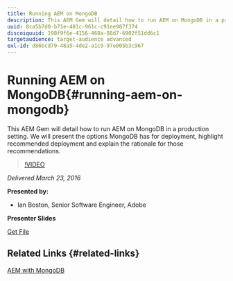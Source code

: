 ```yaml
---
title: Running AEM on MongoDB
description: This AEM Gem will detail how to run AEM on MongoDB in a production setting. We will present the options MongoDB has for deployment, highlight recommended deployment and explain the rationale for those recommendations.
uuid: 8ca5b7d0-b71e-481c-961c-c91ee987f374
discoiquuid: 198f9f6e-4156-468a-88d7-6902f51dd6c1
targetaudience: target-audience advanced
exl-id: d86bcd79-48a5-4de2-a1c9-97e005b3c967
---
```

# Running AEM on MongoDB{#running-aem-on-mongodb}

This AEM Gem will detail how to run AEM on MongoDB in a production setting. We will present the options MongoDB has for deployment, highlight recommended deployment and explain the rationale for those recommendations.

>[!VIDEO](https://video.tv.adobe.com/v/19304/?quality=9)

*Delivered March 23, 2016*

**Presented by:**

* Ian Boston, Senior Software Engineer, Adobe

**Presenter Slides**

[Get File](assets/aem-gems-032316-onmongodb.pdf)

## Related Links {#related-links}

[AEM with MongoDB](https://docs.adobe.com/content/docs/en/aem/6-1/deploy/platform/aem-with-mongodb.html)

<!--
[Get back to the Overview](https://helpx.adobe.com/experience-manager/kt/eseminars/gems/aem-index.html)
-->
